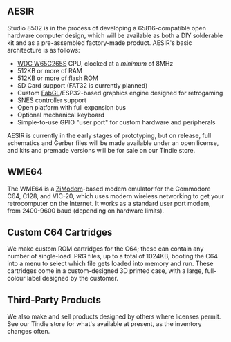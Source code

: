 ## AESIR

Studio 8502 is in the process of developing a 65816-compatible open hardware computer design, which will be available as both a DIY solderable kit and as a pre-assembled factory-made product. AESIR's basic architecture is as follows:

- [WDC W65C265S](https://www.westerndesigncenter.com/wdc/w65c265s-chip.php) CPU, clocked at a *minimum* of 8MHz
- 512KB or more of RAM
- 512KB or more of flash ROM
- SD Card support (FAT32 is currently planned)
- Custom [FabGL](http://www.fabglib.org)/ESP32-based graphics engine designed for retrogaming
- SNES controller support
- Open platform with full expansion bus
- Optional mechanical keyboard
- Simple-to-use GPIO "user port" for custom hardware and peripherals

AESIR is currently in the early stages of prototyping, but on release, full schematics and Gerber files will be made available under an open license, and kits and premade versions will be for sale on our Tindie store.

## WME64

The WME64 is a [ZiModem](https://github.com/bozimmerman/Zimodem)-based modem emulator for the Commodore C64, C128, and VIC-20, which uses modern wireless networking to get your retrocomputer on the Internet. It works as a standard user port modem, from 2400-9600 baud (depending on hardware limits).

## Custom C64 Cartridges

We make custom ROM cartridges for the C64; these can contain any number of single-load .PRG files, up to a total of 1024KB, booting the C64 into a menu to select which file gets loaded into memory and run. These cartridges come in a custom-designed 3D printed case, with a large, full-colour label designed by the customer.

## Third-Party Products

We also make and sell products designed by others where licenses permit. See our Tindie store for what's available at present, as the inventory changes often.
